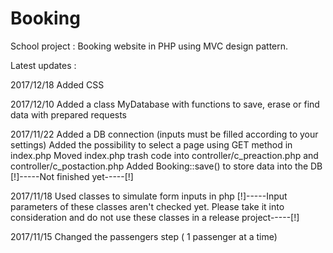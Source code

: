 # Booking
School project : Booking website in PHP using MVC design pattern.



Latest updates :

2017/12/18
Added CSS

2017/12/10
Added a class MyDatabase with functions to save, erase or find data with prepared requests

2017/11/22
Added a DB connection (inputs must be filled according to your settings)
Added the possibility to select a page using GET method in index.php
Moved index.php trash code into controller/c_preaction.php and controller/c_postaction.php
Added Booking::save() to store data into the DB [!]-----Not finished yet-----[!]

2017/11/18
Used classes to simulate form inputs in php
[!]-----Input parameters of these classes aren't checked yet. Please take it into consideration and do not use these classes in a release project-----[!]

2017/11/15
Changed the passengers step ( 1 passenger at a time)
